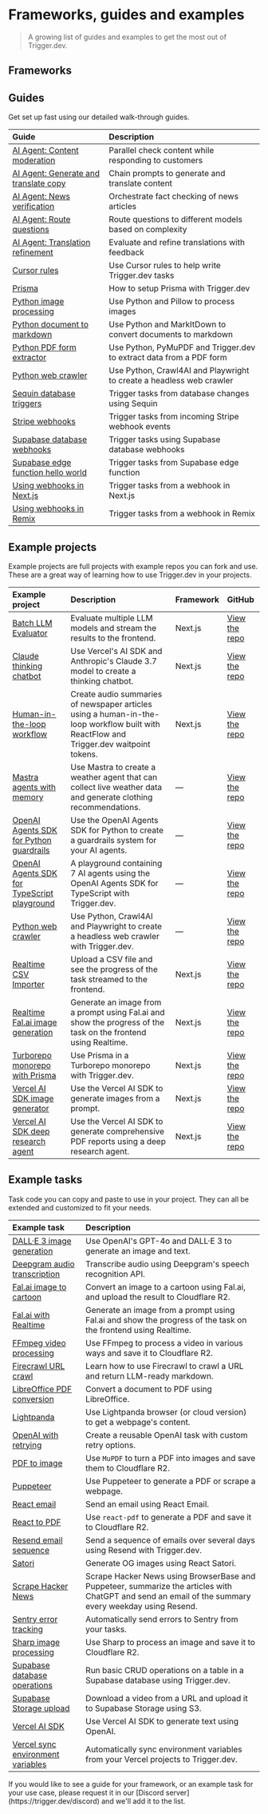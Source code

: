 # Frameworks, guides and examples

> A growing list of guides and examples to get the most out of Trigger.dev.

## Frameworks

<CardGroup cols={3}>
  <Card title="Bun" img="https://mintlify.s3.us-west-1.amazonaws.com/trigger/images/logo-bun.png" href="/guides/frameworks/bun" />

  <Card title="Next.js" img="https://mintlify.s3.us-west-1.amazonaws.com/trigger/images/logo-nextjs.png" href="/guides/frameworks/nextjs" />

  <Card title="Node.js" img="https://mintlify.s3.us-west-1.amazonaws.com/trigger/images/logo-nodejs.png" href="/guides/frameworks/nodejs" />

  <Card title="Remix" img="https://mintlify.s3.us-west-1.amazonaws.com/trigger/images/logo-remix.png" href="/guides/frameworks/remix" />

  <Card title="SvelteKit" img="https://mintlify.s3.us-west-1.amazonaws.com/trigger/images/logo-svelte.png" href="/guides/community/sveltekit" />
</CardGroup>

## Guides

Get set up fast using our detailed walk-through guides.

| Guide                                                                                      | Description                                                          |
| :----------------------------------------------------------------------------------------- | :------------------------------------------------------------------- |
| [AI Agent: Content moderation](/guides/ai-agents/respond-and-check-content)                | Parallel check content while responding to customers                 |
| [AI Agent: Generate and translate copy](/guides/ai-agents/generate-translate-copy)         | Chain prompts to generate and translate content                      |
| [AI Agent: News verification](/guides/ai-agents/verify-news-article)                       | Orchestrate fact checking of news articles                           |
| [AI Agent: Route questions](/guides/ai-agents/route-question)                              | Route questions to different models based on complexity              |
| [AI Agent: Translation refinement](/guides/ai-agents/translate-and-refine)                 | Evaluate and refine translations with feedback                       |
| [Cursor rules](/guides/cursor-rules)                                                       | Use Cursor rules to help write Trigger.dev tasks                     |
| [Prisma](/guides/frameworks/prisma)                                                        | How to setup Prisma with Trigger.dev                                 |
| [Python image processing](/guides/python/python-image-processing)                          | Use Python and Pillow to process images                              |
| [Python document to markdown](/guides/python/python-doc-to-markdown)                       | Use Python and MarkItDown to convert documents to markdown           |
| [Python PDF form extractor](/guides/python/python-pdf-form-extractor)                      | Use Python, PyMuPDF and Trigger.dev to extract data from a PDF form  |
| [Python web crawler](/guides/python/python-crawl4ai)                                       | Use Python, Crawl4AI and Playwright to create a headless web crawler |
| [Sequin database triggers](/guides/frameworks/sequin)                                      | Trigger tasks from database changes using Sequin                     |
| [Stripe webhooks](/guides/examples/stripe-webhook)                                         | Trigger tasks from incoming Stripe webhook events                    |
| [Supabase database webhooks](/guides/frameworks/supabase-edge-functions-database-webhooks) | Trigger tasks using Supabase database webhooks                       |
| [Supabase edge function hello world](/guides/frameworks/supabase-edge-functions-basic)     | Trigger tasks from Supabase edge function                            |
| [Using webhooks in Next.js](/guides/frameworks/nextjs-webhooks)                            | Trigger tasks from a webhook in Next.js                              |
| [Using webhooks in Remix](/guides/frameworks/remix-webhooks)                               | Trigger tasks from a webhook in Remix                                |

## Example projects

Example projects are full projects with example repos you can fork and use. These are a great way of learning how to use Trigger.dev in your projects.

| Example project                                                                                                 | Description                                                                                                                            | Framework | GitHub                                                                                                         |
| :-------------------------------------------------------------------------------------------------------------- | :------------------------------------------------------------------------------------------------------------------------------------- | :-------- | :------------------------------------------------------------------------------------------------------------- |
| [Batch LLM Evaluator](/guides/example-projects/batch-llm-evaluator)                                             | Evaluate multiple LLM models and stream the results to the frontend.                                                                   | Next.js   | [View the repo](https://github.com/triggerdotdev/examples/tree/main/batch-llm-evaluator)                       |
| [Claude thinking chatbot](/guides/example-projects/claude-thinking-chatbot)                                     | Use Vercel's AI SDK and Anthropic's Claude 3.7 model to create a thinking chatbot.                                                     | Next.js   | [View the repo](https://github.com/triggerdotdev/examples/tree/main/claude-thinking-chatbot)                   |
| [Human-in-the-loop workflow](/guides/example-projects/human-in-the-loop-workflow)                               | Create audio summaries of newspaper articles using a human-in-the-loop workflow built with ReactFlow and Trigger.dev waitpoint tokens. | Next.js   | [View the repo](https://github.com/triggerdotdev/examples/tree/main/article-summary-workflow)                  |
| [Mastra agents with memory](/guides/example-projects/mastra-agents-with-memory)                                 | Use Mastra to create a weather agent that can collect live weather data and generate clothing recommendations.                         | —         | [View the repo](https://github.com/triggerdotdev/examples/tree/main/mastra-agents)                             |
| [OpenAI Agents SDK for Python guardrails](/guides/example-projects/openai-agent-sdk-guardrails)                 | Use the OpenAI Agents SDK for Python to create a guardrails system for your AI agents.                                                 | —         | [View the repo](https://github.com/triggerdotdev/examples/tree/main/openai-agent-sdk-guardrails-examples)      |
| [OpenAI Agents SDK for TypeScript playground](/guides/example-projects/openai-agents-sdk-typescript-playground) | A playground containing 7 AI agents using the OpenAI Agents SDK for TypeScript with Trigger.dev.                                       | —         | [View the repo](https://github.com/triggerdotdev/examples/tree/main/openai-agents-sdk-with-trigger-playground) |
| [Python web crawler](/guides/python/python-crawl4ai)                                                            | Use Python, Crawl4AI and Playwright to create a headless web crawler with Trigger.dev.                                                 | —         | [View the repo](https://github.com/triggerdotdev/examples/tree/main/python-crawl4ai)                           |
| [Realtime CSV Importer](/guides/example-projects/realtime-csv-importer)                                         | Upload a CSV file and see the progress of the task streamed to the frontend.                                                           | Next.js   | [View the repo](https://github.com/triggerdotdev/examples/tree/main/realtime-csv-importer)                     |
| [Realtime Fal.ai image generation](/guides/example-projects/realtime-fal-ai)                                    | Generate an image from a prompt using Fal.ai and show the progress of the task on the frontend using Realtime.                         | Next.js   | [View the repo](https://github.com/triggerdotdev/examples/tree/main/realtime-fal-ai-image-generation)          |
| [Turborepo monorepo with Prisma](/guides/example-projects/turborepo-monorepo-prisma)                            | Use Prisma in a Turborepo monorepo with Trigger.dev.                                                                                   | Next.js   | [View the repo](https://github.com/triggerdotdev/examples/tree/main/monorepos/turborepo-prisma-tasks-package)  |
| [Vercel AI SDK image generator](/guides/example-projects/vercel-ai-sdk-image-generator)                         | Use the Vercel AI SDK to generate images from a prompt.                                                                                | Next.js   | [View the repo](https://github.com/triggerdotdev/examples/tree/main/vercel-ai-sdk-image-generator)             |
| [Vercel AI SDK deep research agent](/guides/example-projects/vercel-ai-sdk-deep-research)                       | Use the Vercel AI SDK to generate comprehensive PDF reports using a deep research agent.                                               | Next.js   | [View the repo](https://github.com/triggerdotdev/examples/tree/main/vercel-ai-sdk-deep-research-agent)         |

## Example tasks

Task code you can copy and paste to use in your project. They can all be extended and customized to fit your needs.

| Example task                                                                  | Description                                                                                                                                          |
| :---------------------------------------------------------------------------- | :--------------------------------------------------------------------------------------------------------------------------------------------------- |
| [DALL·E 3 image generation](/guides/examples/dall-e3-generate-image)          | Use OpenAI's GPT-4o and DALL·E 3 to generate an image and text.                                                                                      |
| [Deepgram audio transcription](/guides/examples/deepgram-transcribe-audio)    | Transcribe audio using Deepgram's speech recognition API.                                                                                            |
| [Fal.ai image to cartoon](/guides/examples/fal-ai-image-to-cartoon)           | Convert an image to a cartoon using Fal.ai, and upload the result to Cloudflare R2.                                                                  |
| [Fal.ai with Realtime](/guides/examples/fal-ai-realtime)                      | Generate an image from a prompt using Fal.ai and show the progress of the task on the frontend using Realtime.                                       |
| [FFmpeg video processing](/guides/examples/ffmpeg-video-processing)           | Use FFmpeg to process a video in various ways and save it to Cloudflare R2.                                                                          |
| [Firecrawl URL crawl](/guides/examples/firecrawl-url-crawl)                   | Learn how to use Firecrawl to crawl a URL and return LLM-ready markdown.                                                                             |
| [LibreOffice PDF conversion](/guides/examples/libreoffice-pdf-conversion)     | Convert a document to PDF using LibreOffice.                                                                                                         |
| [Lightpanda](/guides/examples/lightpanda)                                     | Use Lightpanda browser (or cloud version) to get a webpage's content.                                                                                |
| [OpenAI with retrying](/guides/examples/open-ai-with-retrying)                | Create a reusable OpenAI task with custom retry options.                                                                                             |
| [PDF to image](/guides/examples/pdf-to-image)                                 | Use `MuPDF` to turn a PDF into images and save them to Cloudflare R2.                                                                                |
| [Puppeteer](/guides/examples/puppeteer)                                       | Use Puppeteer to generate a PDF or scrape a webpage.                                                                                                 |
| [React email](/guides/examples/react-email)                                   | Send an email using React Email.                                                                                                                     |
| [React to PDF](/guides/examples/react-pdf)                                    | Use `react-pdf` to generate a PDF and save it to Cloudflare R2.                                                                                      |
| [Resend email sequence](/guides/examples/resend-email-sequence)               | Send a sequence of emails over several days using Resend with Trigger.dev.                                                                           |
| [Satori](/guides/examples/satori)                                             | Generate OG images using React Satori.                                                                                                               |
| [Scrape Hacker News](/guides/examples/scrape-hacker-news)                     | Scrape Hacker News using BrowserBase and Puppeteer, summarize the articles with ChatGPT and send an email of the summary every weekday using Resend. |
| [Sentry error tracking](/guides/examples/sentry-error-tracking)               | Automatically send errors to Sentry from your tasks.                                                                                                 |
| [Sharp image processing](/guides/examples/sharp-image-processing)             | Use Sharp to process an image and save it to Cloudflare R2.                                                                                          |
| [Supabase database operations](/guides/examples/supabase-database-operations) | Run basic CRUD operations on a table in a Supabase database using Trigger.dev.                                                                       |
| [Supabase Storage upload](/guides/examples/supabase-storage-upload)           | Download a video from a URL and upload it to Supabase Storage using S3.                                                                              |
| [Vercel AI SDK](/guides/examples/vercel-ai-sdk)                               | Use Vercel AI SDK to generate text using OpenAI.                                                                                                     |
| [Vercel sync environment variables](/guides/examples/vercel-sync-env-vars)    | Automatically sync environment variables from your Vercel projects to Trigger.dev.                                                                   |

<Note>
  If you would like to see a guide for your framework, or an example task for your use case, please
  request it in our [Discord server](https://trigger.dev/discord) and we'll add it to the list.
</Note>
